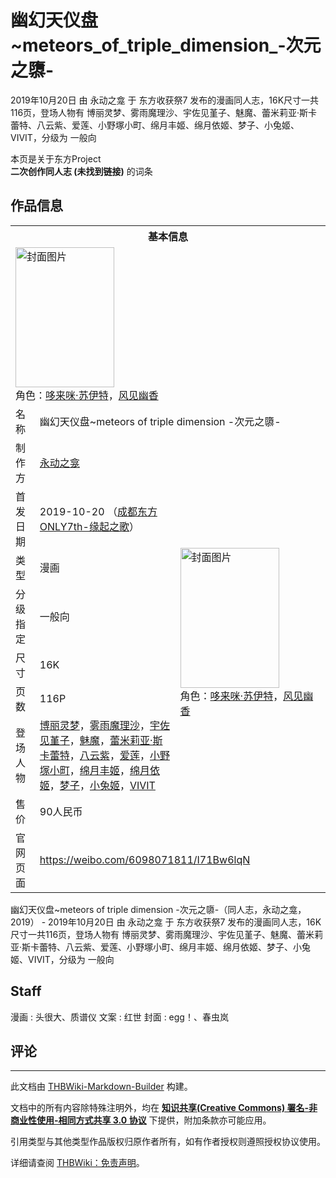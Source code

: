 # 幽幻天仪盘~meteors_of_triple_dimension_-次元之隳-

<!-- source html: G:\repos\THBWiki-Markdown-Builder\THBWikiMarkdown\Temp\main\d\d5\ns0%3A%E5%B9%BD%E5%B9%BB%E5%A4%A9%E4%BB%AA%E7%9B%98%7Emeteors_of_triple_dimension_-%E6%AC%A1%E5%85%83%E4%B9%8B%E9%9A%B3-.html -->

2019年10月20日 由 永动之龛 于 东方收获祭7 发布的漫画同人志，16K尺寸一共116页，登场人物有 博丽灵梦、雾雨魔理沙、宇佐见堇子、魅魔、蕾米莉亚·斯卡蕾特、八云紫、爱莲、小野塚小町、绵月丰姬、绵月依姬、梦子、小兔姬、VIVIT，分级为 一般向

本页是关于东方Project  
 **二次创作同人志 (未找到链接)** 的词条

## 作品信息

<table><tbody><tr><th colspan="3">基本信息</th></tr><tr><td class="cover-artwork-mobile" colspan="2"><a href="./文件-幽幻天仪盘~meteors_of_triple_dimension_-次元之隳-封面.png.md" class="image" title="封面图片"><img alt="封面图片" src="https://upload.thwiki.cc/thumb/2/26/%E5%B9%BD%E5%B9%BB%E5%A4%A9%E4%BB%AA%E7%9B%98~meteors_of_triple_dimension_-%E6%AC%A1%E5%85%83%E4%B9%8B%E9%9A%B3-%E5%B0%81%E9%9D%A2.png/158px-%E5%B9%BD%E5%B9%BB%E5%A4%A9%E4%BB%AA%E7%9B%98~meteors_of_triple_dimension_-%E6%AC%A1%E5%85%83%E4%B9%8B%E9%9A%B3-%E5%B0%81%E9%9D%A2.png" decoding="async" loading="lazy" width="158" height="224" srcset="https://upload.thwiki.cc/thumb/2/26/%E5%B9%BD%E5%B9%BB%E5%A4%A9%E4%BB%AA%E7%9B%98~meteors_of_triple_dimension_-%E6%AC%A1%E5%85%83%E4%B9%8B%E9%9A%B3-%E5%B0%81%E9%9D%A2.png/237px-%E5%B9%BD%E5%B9%BB%E5%A4%A9%E4%BB%AA%E7%9B%98~meteors_of_triple_dimension_-%E6%AC%A1%E5%85%83%E4%B9%8B%E9%9A%B3-%E5%B0%81%E9%9D%A2.png 1.5x, https://upload.thwiki.cc/thumb/2/26/%E5%B9%BD%E5%B9%BB%E5%A4%A9%E4%BB%AA%E7%9B%98~meteors_of_triple_dimension_-%E6%AC%A1%E5%85%83%E4%B9%8B%E9%9A%B3-%E5%B0%81%E9%9D%A2.png/317px-%E5%B9%BD%E5%B9%BB%E5%A4%A9%E4%BB%AA%E7%9B%98~meteors_of_triple_dimension_-%E6%AC%A1%E5%85%83%E4%B9%8B%E9%9A%B3-%E5%B0%81%E9%9D%A2.png 2x" data-file-width="2480" data-file-height="3508"></a><div class="cover-char">角色：<a href="./哆来咪·苏伊特.md" title="哆来咪·苏伊特">哆来咪·苏伊特</a>，<a href="./风见幽香.md" title="风见幽香">风见幽香</a></div></td>
</tr><tr><td class="label">名称</td><td colspan="2"> 幽幻天仪盘~meteors of triple dimension -次元之隳- </td></tr><tr><td class="label">制作方</td><td><a href="./永动之龛.md" title="永动之龛">永动之龛</a></td><td class="cover-artwork" rowspan="8" style="min-width:224px;"><a href="./文件-幽幻天仪盘~meteors_of_triple_dimension_-次元之隳-封面.png.md" class="image" title="封面图片"><img alt="封面图片" src="https://upload.thwiki.cc/thumb/2/26/%E5%B9%BD%E5%B9%BB%E5%A4%A9%E4%BB%AA%E7%9B%98~meteors_of_triple_dimension_-%E6%AC%A1%E5%85%83%E4%B9%8B%E9%9A%B3-%E5%B0%81%E9%9D%A2.png/158px-%E5%B9%BD%E5%B9%BB%E5%A4%A9%E4%BB%AA%E7%9B%98~meteors_of_triple_dimension_-%E6%AC%A1%E5%85%83%E4%B9%8B%E9%9A%B3-%E5%B0%81%E9%9D%A2.png" decoding="async" loading="lazy" width="158" height="224" srcset="https://upload.thwiki.cc/thumb/2/26/%E5%B9%BD%E5%B9%BB%E5%A4%A9%E4%BB%AA%E7%9B%98~meteors_of_triple_dimension_-%E6%AC%A1%E5%85%83%E4%B9%8B%E9%9A%B3-%E5%B0%81%E9%9D%A2.png/237px-%E5%B9%BD%E5%B9%BB%E5%A4%A9%E4%BB%AA%E7%9B%98~meteors_of_triple_dimension_-%E6%AC%A1%E5%85%83%E4%B9%8B%E9%9A%B3-%E5%B0%81%E9%9D%A2.png 1.5x, https://upload.thwiki.cc/thumb/2/26/%E5%B9%BD%E5%B9%BB%E5%A4%A9%E4%BB%AA%E7%9B%98~meteors_of_triple_dimension_-%E6%AC%A1%E5%85%83%E4%B9%8B%E9%9A%B3-%E5%B0%81%E9%9D%A2.png/317px-%E5%B9%BD%E5%B9%BB%E5%A4%A9%E4%BB%AA%E7%9B%98~meteors_of_triple_dimension_-%E6%AC%A1%E5%85%83%E4%B9%8B%E9%9A%B3-%E5%B0%81%E9%9D%A2.png 2x" data-file-width="2480" data-file-height="3508"></a><div class="cover-char">角色：<a href="./哆来咪·苏伊特.md" title="哆来咪·苏伊特">哆来咪·苏伊特</a>，<a href="./风见幽香.md" title="风见幽香">风见幽香</a></div></td>
</tr><tr><td class="label">首发日期</td><td>2019-10-20&#160;（<a href="/展会作品列表?e=%E4%B8%9C%E6%96%B9%E6%94%B6%E8%8E%B7%E7%A5%AD+Touhou+Harverst+Festival%237">成都东方ONLY7th-缘起之歌</a>）</td></tr><tr><td class="label">类型</td><td>漫画</td></tr><tr><td class="label">分级指定</td><td>一般向</td></tr><tr><td class="label">尺寸</td><td>16K</td></tr><tr><td class="label">页数</td><td>116P</td></tr><tr><td class="label">登场人物</td><td><a href="./博丽灵梦.md" title="博丽灵梦">博丽灵梦</a>，<a href="./雾雨魔理沙.md" title="雾雨魔理沙">雾雨魔理沙</a>，<a href="./宇佐见堇子.md" title="宇佐见堇子">宇佐见堇子</a>，<a href="./魅魔.md" title="魅魔">魅魔</a>，<a href="./蕾米莉亚·斯卡蕾特.md" title="蕾米莉亚·斯卡蕾特">蕾米莉亚·斯卡蕾特</a>，<a href="./八云紫.md" title="八云紫">八云紫</a>，<a href="./爱莲.md" title="爱莲">爱莲</a>，<a href="./小野塚小町.md" title="小野塚小町">小野塚小町</a>，<a href="./绵月丰姬.md" title="绵月丰姬">绵月丰姬</a>，<a href="./绵月依姬.md" title="绵月依姬">绵月依姬</a>，<a href="./梦子.md" title="梦子">梦子</a>，<a href="./小兔姬.md" title="小兔姬">小兔姬</a>，<a href="./VIVIT.md" title="VIVIT">VIVIT</a></td></tr><tr><td class="label">售价</td><td>90人民币</td></tr>
<tr><td class="label">官网页面</td><td colspan="2"><a rel="nofollow" class="external free" href="https://weibo.com/6098071811/I71Bw6lqN">https://weibo.com/6098071811/I71Bw6lqN</a></td></tr></tbody></table>

幽幻天仪盘~meteors of triple dimension -次元之隳-（同人志，永动之龛，2019） - 2019年10月20日 由 永动之龛 于 东方收获祭7 发布的漫画同人志，16K尺寸一共116页，登场人物有 博丽灵梦、雾雨魔理沙、宇佐见堇子、魅魔、蕾米莉亚·斯卡蕾特、八云紫、爱莲、小野塚小町、绵月丰姬、绵月依姬、梦子、小兔姬、VIVIT，分级为 一般向

## Staff
漫画
: 头很大、质谱仪
文案
: 红世
封面
: egg！、春虫岚


## 评论




---

此文档由 [THBWiki-Markdown-Builder](https://github.com/Delsin-Yu/THBWiki-Markdown-Builder) 构建。

文档中的所有内容除特殊注明外，均在 [**知识共享(Creative Commons) 署名-非商业性使用-相同方式共享 3.0 协议**](https://creativecommons.org/licenses/by-sa/3.0/deed.zh-hans) 下提供，附加条款亦可能应用。

引用类型与其他类型作品版权归原作者所有，如有作者授权则遵照授权协议使用。

详细请查阅 [THBWiki：免责声明](https://thbwiki.cc/THBWiki:%E5%85%8D%E8%B4%A3%E5%A3%B0%E6%98%8E)。

